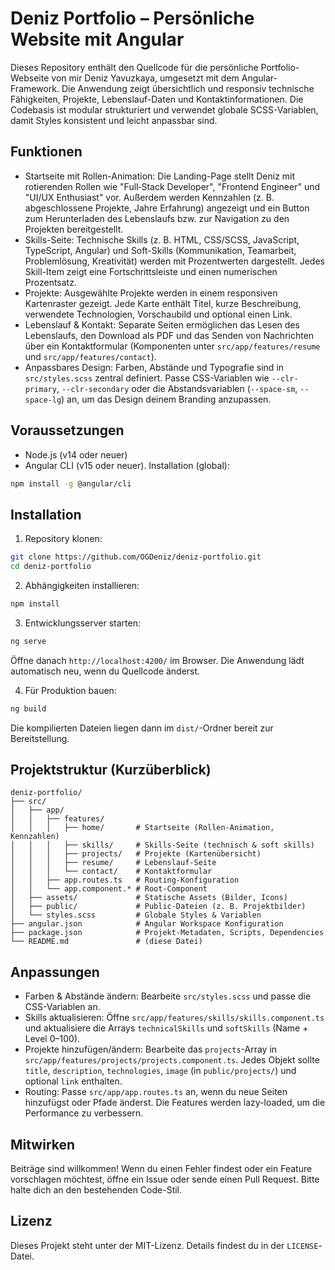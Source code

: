 # Deniz Portfolio – Persönliche Website mit Angular

Dieses Repository enthält den Quellcode für die persönliche Portfolio-Webseite von mir Deniz Yavuzkaya, umgesetzt mit dem Angular-Framework. Die Anwendung zeigt übersichtlich und responsiv technische Fähigkeiten, Projekte, Lebenslauf-Daten und Kontaktinformationen. Die Codebasis ist modular strukturiert und verwendet globale SCSS-Variablen, damit Styles konsistent und leicht anpassbar sind.

## Funktionen

- Startseite mit Rollen-Animation: Die Landing-Page stellt Deniz mit rotierenden Rollen wie "Full‑Stack Developer", "Frontend Engineer" und "UI/UX Enthusiast" vor. Außerdem werden Kennzahlen (z. B. abgeschlossene Projekte, Jahre Erfahrung) angezeigt und ein Button zum Herunterladen des Lebenslaufs bzw. zur Navigation zu den Projekten bereitgestellt.
- Skills-Seite: Technische Skills (z. B. HTML, CSS/SCSS, JavaScript, TypeScript, Angular) und Soft-Skills (Kommunikation, Teamarbeit, Problemlösung, Kreativität) werden mit Prozentwerten dargestellt. Jedes Skill-Item zeigt eine Fortschrittsleiste und einen numerischen Prozentsatz.
- Projekte: Ausgewählte Projekte werden in einem responsiven Kartenraster gezeigt. Jede Karte enthält Titel, kurze Beschreibung, verwendete Technologien, Vorschaubild und optional einen Link.
- Lebenslauf & Kontakt: Separate Seiten ermöglichen das Lesen des Lebenslaufs, den Download als PDF und das Senden von Nachrichten über ein Kontaktformular (Komponenten unter `src/app/features/resume` und `src/app/features/contact`).
- Anpassbares Design: Farben, Abstände und Typografie sind in `src/styles.scss` zentral definiert. Passe CSS-Variablen wie `--clr-primary`, `--clr-secondary` oder die Abstandsvariablen (`--space-sm`, `--space-lg`) an, um das Design deinem Branding anzupassen.

## Voraussetzungen

- Node.js (v14 oder neuer)
- Angular CLI (v15 oder neuer). Installation (global):

```bash
npm install -g @angular/cli
```

## Installation

1. Repository klonen:

```bash
git clone https://github.com/OGDeniz/deniz-portfolio.git
cd deniz-portfolio
```

2. Abhängigkeiten installieren:

```bash
npm install
```

3. Entwicklungsserver starten:

```bash
ng serve
```

Öffne danach `http://localhost:4200/` im Browser. Die Anwendung lädt automatisch neu, wenn du Quellcode änderst.

4. Für Produktion bauen:

```bash
ng build
```

Die kompilierten Dateien liegen dann im `dist/`-Ordner bereit zur Bereitstellung.

## Projektstruktur (Kurzüberblick)

```
deniz-portfolio/
├── src/
│   ├── app/
│   │   ├── features/
│   │   │   ├── home/       # Startseite (Rollen-Animation, Kennzahlen)
│   │   │   ├── skills/     # Skills-Seite (technisch & soft skills)
│   │   │   ├── projects/   # Projekte (Kartenübersicht)
│   │   │   ├── resume/     # Lebenslauf-Seite
│   │   │   └── contact/    # Kontaktformular
│   │   ├── app.routes.ts   # Routing-Konfiguration
│   │   └── app.component.* # Root-Component
│   ├── assets/             # Statische Assets (Bilder, Icons)
│   ├── public/             # Public-Dateien (z. B. Projektbilder)
│   └── styles.scss         # Globale Styles & Variablen
├── angular.json            # Angular Workspace Konfiguration
├── package.json            # Projekt-Metadaten, Scripts, Dependencies
└── README.md               # (diese Datei)
```

## Anpassungen

- Farben & Abstände ändern: Bearbeite `src/styles.scss` und passe die CSS-Variablen an.
- Skills aktualisieren: Öffne `src/app/features/skills/skills.component.ts` und aktualisiere die Arrays `technicalSkills` und `softSkills` (Name + Level 0–100).
- Projekte hinzufügen/ändern: Bearbeite das `projects`-Array in `src/app/features/projects/projects.component.ts`. Jedes Objekt sollte `title`, `description`, `technologies`, `image` (in `public/projects/`) und optional `link` enthalten.
- Routing: Passe `src/app/app.routes.ts` an, wenn du neue Seiten hinzufügst oder Pfade änderst. Die Features werden lazy-loaded, um die Performance zu verbessern.

## Mitwirken

Beiträge sind willkommen! Wenn du einen Fehler findest oder ein Feature vorschlagen möchtest, öffne ein Issue oder sende einen Pull Request. Bitte halte dich an den bestehenden Code-Stil.

## Lizenz

Dieses Projekt steht unter der MIT-Lizenz. Details findest du in der `LICENSE`-Datei.
